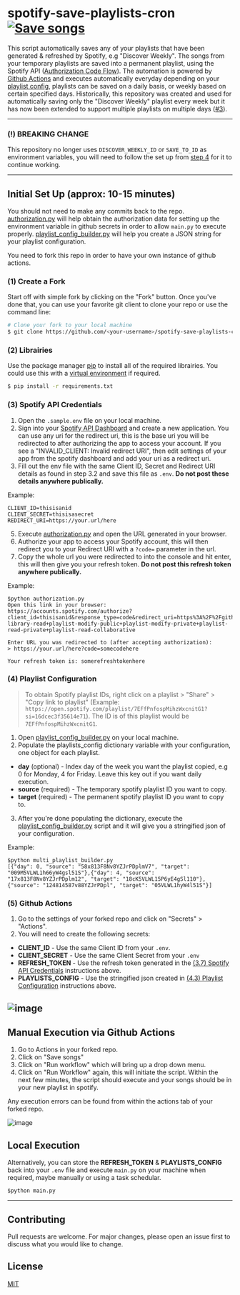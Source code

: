 # spotify-save-playlists-cron [![Save songs](https://github.com/RegsonDR/spotify-save-playlists-cron/actions/workflows/save.yaml/badge.svg)](https://github.com/RegsonDR/spotify-save-playlists-cron/actions/workflows/save.yaml)

This script automatically saves any of your playlists that have been generated & refreshed by Spotify, e.g "Discover Weekly". The songs from your temporary playlists are saved into a permanent playlist, using the Spotify API ([Authorization Code Flow](https://developer.spotify.com/documentation/general/guides/authorization/code-flow/)). The automation is powered by [Github Actions](https://docs.github.com/en/actions) and executes automatically everyday depending on your [playlist config](#4-playlist-configuration), playlists can be saved on a daily basis, or weekly based on certain specified days. Historically, this repository was created and used for automatically saving only the "Discover Weekly" playlist every week but it has now been extended to support multiple playlists on multiple days ([#3](https://github.com/RegsonDR/spotify-save-playlists-cron/pull/3)).

---

### (!) BREAKING CHANGE
This repository no longer uses `DISCOVER_WEEKLY_ID` or `SAVE_TO_ID` as environment variables, you will need to follow the set up from [step 4](#4-playlist-configuration) for it to continue working.

---

## Initial Set Up (approx: 10-15 minutes)
You should not need to make any commits back to the repo. [authorization.py](/setup/authorization.py) will help obtain the authorization data for setting up the environment variable in github secrets in order to allow `main.py` to execute properly. [playlist_config_builder.py](/setup/playlist_config_builder.py) will help you create a JSON string for your playlist configuration.

You need to fork this repo in order to have your own instance of github actions.

### (1) Create a Fork
Start off with simple fork by clicking on the "Fork" button. Once you've done that, you can use your favorite git client to clone your repo or use the command line:
```bash
# Clone your fork to your local machine
$ git clone https://github.com/<your-username>/spotify-save-playlists-cron.git
```

### (2) Librairies
Use the package manager [pip](https://pip.pypa.io/en/stable/) to install all of the required librairies. You could use this with a [virtual environment](https://docs.python.org/3/library/venv.html) if required. 
```bash
$ pip install -r requirements.txt
```

### (3) Spotify API Credentials
1. Open the `.sample.env` file on your local machine. 
2. Sign into your [Spotify API Dashboard](https://developer.spotify.com/dashboard/applications) and create a new application. You can use any uri for the redirect uri, this is the base uri you will be redirected to after authorizing the app to access your account. If you see a "INVALID_CLIENT: Invalid redirect URI", then edit settings of your app from the spotify dashboard and add your uri as a redirect uri.
3. Fill out the env file with the same Client ID, Secret and Redirect URI details as found in step 3.2 and save this file as `.env`. **Do not post these details anywhere publically.**

Example:
```
CLIENT_ID=thisisanid
CLIENT_SECRET=thisisasecret
REDIRECT_URI=https://your.url/here
```
5. Execute [authorization.py](/setup/authorization.py) and open the URL generated in your browser. 
6. Authorize your app to access your Spotify account, this will then redirect you to your Redirect URI with a `?code=` parameter in the url.
7. Copy the whole url you were redirected to into the console and hit enter, this will then give you your refresh token. **Do not post this refresh token anywhere publically.**

Example:
 ```
$python authorization.py
Open this link in your browser: https://accounts.spotify.com/authorize?client_id=thisisanid&response_type=code&redirect_uri=https%3A%2F%2Fgithub.com%2FRegsonDR&scope=user-library-read+playlist-modify-public+playlist-modify-private+playlist-read-private+playlist-read-collaborative

Enter URL you was redirected to (after accepting authorization):
> https://your.url/here?code=somecodehere

Your refresh token is: somerefreshtokenhere
```

### (4) Playlist Configuration
> To obtain Spotify playlist IDs, right click on a playlist > "Share" > "Copy link to playlist" (Example: `https://open.spotify.com/playlist/7EFfPnfospMihzWxcnitG1?si=16dcec3f35614e71`). The ID is of this playlist would be `7EFfPnfospMihzWxcnitG1`.

1. Open [playlist_config_builder.py](/setup/playlist_config_builder.py) on your local machine.
2. Populate the playlists_config dictionary variable with your configuration, one object for each playlist. 
  *  **day** (optional) - Index day of the week you want the playlist copied, e.g 0 for Monday, 4 for Friday. Leave this key out if you want daily execution.
  *  **source** (required) - The temporary spotify playlist ID you want to copy.
  *  **target** (required) - The permanent spotify playlist ID you want to copy to.
3. After you're done populating the dictionary, execute the [playlist_config_builder.py](/setup/playlist_config_builder.py) script and it will give you a stringified json of your configuration.

Example:
 ```
$python multi_playlist_builder.py
[{"day": 0, "source": "58x813F8Nv8YZJrPDplmV7", "target": "009M5VLWL1h66yW4gsl51S"},{"day": 4, "source": "17x813F8Nv8YZJrPDplm12", "target": "18cK5VLWL15P6yE4gSl110"},{"source": "124814587v88YZJrPDpl", "target": "05VLWL1hyW4l51S"}]
```

### (5) Github Actions
1. Go to the settings of your forked repo and click on "Secrets" > "Actions". 
2. You will need to create the following secrets:
  *  **CLIENT_ID** - Use the same Client ID from your `.env`.
  *  **CLIENT_SECRET** - Use the same Client Secret from your `.env`
  *  **REFRESH_TOKEN** - Use the refresh token generated in the [(3.7) Spotify API Credentials](#3-spotify-api-credentials) instructions above.
  *  **PLAYLISTS_CONFIG** - Use the stringified json created in [(4.3) Playlist Configuration](#4-playlist-configuration) instructions above.

![image](https://user-images.githubusercontent.com/32569720/200585494-7125568c-fe49-40a6-849b-13f092a01451.png)
---


## Manual Execution via Github Actions
1. Go to Actions in your forked repo.
2. Click on "Save songs"
3. Click on "Run workflow" which will bring up a drop down menu.
4. Click on "Run Workflow" again, this will initiate the script. Within the next few minutes, the script should execute and your songs should be in your new playlist in spotify.

Any execution errors can be found from within the actions tab of your forked repo.

![image](https://user-images.githubusercontent.com/32569720/113211386-4fa16580-926d-11eb-94c9-ddb513a122a7.png)

## Local Execution 
Alternatively, you can store the **REFRESH_TOKEN** & **PLAYLISTS_CONFIG** back into your `.env` file and execute `main.py` on your machine when required, maybe manually or using a task schedular.

```
$python main.py
```
---

## Contributing
Pull requests are welcome. For major changes, please open an issue first to discuss what you would like to change.

## License
[MIT](https://choosealicense.com/licenses/mit/)


